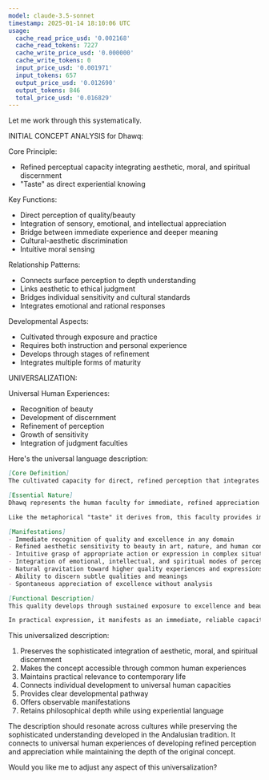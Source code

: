 ```yaml
---
model: claude-3.5-sonnet
timestamp: 2025-01-14 18:10:06 UTC
usage:
  cache_read_price_usd: '0.002168'
  cache_read_tokens: 7227
  cache_write_price_usd: '0.000000'
  cache_write_tokens: 0
  input_price_usd: '0.001971'
  input_tokens: 657
  output_price_usd: '0.012690'
  output_tokens: 846
  total_price_usd: '0.016829'
---
```


Let me work through this systematically.

INITIAL CONCEPT ANALYSIS for Dhawq:

Core Principle:
- Refined perceptual capacity integrating aesthetic, moral, and spiritual discernment
- "Taste" as direct experiential knowing

Key Functions:
- Direct perception of quality/beauty
- Integration of sensory, emotional, and intellectual appreciation
- Bridge between immediate experience and deeper meaning
- Cultural-aesthetic discrimination
- Intuitive moral sensing

Relationship Patterns:
- Connects surface perception to depth understanding
- Links aesthetic to ethical judgment
- Bridges individual sensitivity and cultural standards
- Integrates emotional and rational responses

Developmental Aspects:
- Cultivated through exposure and practice
- Requires both instruction and personal experience
- Develops through stages of refinement
- Integrates multiple forms of maturity

UNIVERSALIZATION:

Universal Human Experiences:
- Recognition of beauty
- Development of discernment
- Refinement of perception
- Growth of sensitivity
- Integration of judgment faculties

Here's the universal language description:

```markdown
[Core Definition]
The cultivated capacity for direct, refined perception that integrates sensory, emotional, and spiritual discernment. It manifests as an immediate, intuitive recognition of quality, beauty, and appropriateness across domains of experience, developed through sustained exposure to excellence and mindful cultivation of sensitivity.

[Essential Nature]
Dhawq represents the human faculty for immediate, refined appreciation that precedes and transcends analytical thinking. It operates as an integrated form of perception where aesthetic sensitivity, moral intuition, and spiritual discernment function as a unified capacity. This quality enables direct recognition of excellence, beauty, and truth through a combination of cultivated sensitivity and natural intuition.

Like the metaphorical "taste" it derives from, this faculty provides immediate, experiential knowledge that integrates multiple levels of understanding - from sensory appreciation to moral and spiritual insight. It represents the maturation of human perception beyond mere sensation or logic into a holistic mode of knowing.

[Manifestations]
- Immediate recognition of quality and excellence in any domain
- Refined aesthetic sensitivity to beauty in art, nature, and human conduct
- Intuitive grasp of appropriate action or expression in complex situations
- Integration of emotional, intellectual, and spiritual modes of perception
- Natural gravitation toward higher quality experiences and expressions
- Ability to discern subtle qualities and meanings
- Spontaneous appreciation of excellence without analysis

[Functional Description]
This quality develops through sustained exposure to excellence and beauty, combined with mindful cultivation of perceptual sensitivity. It begins with basic aesthetic and moral sensibilities but evolves through practice and experience into an integrated faculty of discernment. The development process involves both formal cultivation through study of arts, ethics, and wisdom traditions, and natural refinement through lived experience and reflection.

In practical expression, it manifests as an immediate, reliable capacity to recognize quality, beauty, and truth across all domains of life. This extends from aesthetic judgments about art or nature to moral intuitions about conduct and relationships, to spiritual insights about meaning and value. It enables sophisticated navigation of social, cultural, and ethical complexities through direct perception rather than abstract analysis.
```

This universalized description:
1. Preserves the sophisticated integration of aesthetic, moral, and spiritual discernment
2. Makes the concept accessible through common human experiences
3. Maintains practical relevance to contemporary life
4. Connects individual development to universal human capacities
5. Provides clear developmental pathway
6. Offers observable manifestations
7. Retains philosophical depth while using experiential language

The description should resonate across cultures while preserving the sophisticated understanding developed in the Andalusian tradition. It connects to universal human experiences of developing refined perception and appreciation while maintaining the depth of the original concept.

Would you like me to adjust any aspect of this universalization?